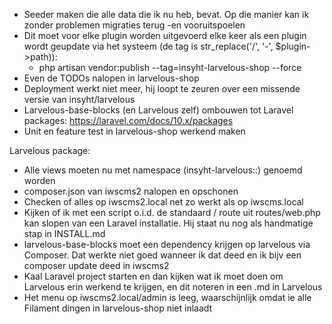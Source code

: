 - Seeder maken die alle data die ik nu heb, bevat. Op die manier kan ik zonder problemen migraties terug -en vooruitspoelen
- Dit moet voor elke plugin worden uitgevoerd elke keer als een plugin wordt geupdate via het systeem (de tag is str_replace('/', '-', $plugin->path)):
  - php artisan vendor:publish --tag=insyht-larvelous-shop --force
- Even de TODOs nalopen in larvelous-shop
- Deployment werkt niet meer, hij loopt te zeuren over een missende versie van insyht/larvelous
- Larvelous-base-blocks (en Larvelous zelf) ombouwen tot Laravel packages: https://laravel.com/docs/10.x/packages
- Unit en feature test in larvelous-shop werkend maken


Larvelous package:
- Alle views moeten nu met namespace (insyht-larvelous::) genoemd worden
- composer.json van iwscms2 nalopen en opschonen
- Checken of alles op iwscms2.local net zo werkt als op iwscms.local
- Kijken of ik met een script o.i.d. de standaard / route uit routes/web.php kan slopen van een Laravel installatie. Hij staat nu nog als handmatige stap in INSTALL.md
- larvelous-base-blocks moet een dependency krijgen op larvelous via Composer. Dat werkte niet goed wanneer ik dat deed en ik bijv een composer update deed in iwscms2
- Kaal Laravel project starten en dan kijken wat ik moet doen om Larvelous erin werkend te krijgen, en dit noteren in een .md in Larvelous
- Het menu op iwscms2.local/admin is leeg, waarschijnlijk omdat ie alle Filament dingen in larvelous-shop niet inlaadt
